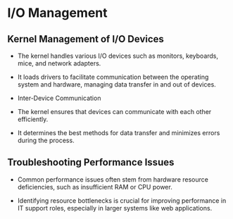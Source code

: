 # I/O Management

## Kernel Management of I/O Devices

- The kernel handles various I/O devices such as monitors, keyboards, mice, and network adapters.

- It loads drivers to facilitate communication between the operating system and hardware, managing data transfer in and out of devices.

- Inter-Device Communication

- The kernel ensures that devices can communicate with each other efficiently.

- It determines the best methods for data transfer and minimizes errors during the process.

## Troubleshooting Performance Issues

- Common performance issues often stem from hardware resource deficiencies, such as insufficient RAM or CPU power.

- Identifying resource bottlenecks is crucial for improving performance in IT support roles, especially in larger systems like web applications.